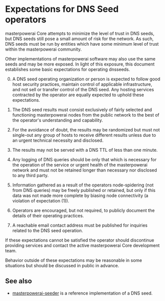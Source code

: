 Expectations for DNS Seed operators
====================================

masterpowerai Core attempts to minimize the level of trust in DNS seeds,
but DNS seeds still pose a small amount of risk for the network.
As such, DNS seeds must be run by entities which have some minimum
level of trust within the masterpowerai community.

Other implementations of masterpowerai software may also use the same
seeds and may be more exposed. In light of this exposure, this
document establishes some basic expectations for operating dnsseeds.

0. A DNS seed operating organization or person is expected to follow good
host security practices, maintain control of applicable infrastructure,
and not sell or transfer control of the DNS seed. Any hosting services
contracted by the operator are equally expected to uphold these expectations.

1. The DNS seed results must consist exclusively of fairly selected and
functioning masterpowerai nodes from the public network to the best of the
operator's understanding and capability.

2. For the avoidance of doubt, the results may be randomized but must not
single-out any group of hosts to receive different results unless due to an
urgent technical necessity and disclosed.

3. The results may not be served with a DNS TTL of less than one minute.

4. Any logging of DNS queries should be only that which is necessary
for the operation of the service or urgent health of the masterpowerai
network and must not be retained longer than necessary nor disclosed
to any third party.

5. Information gathered as a result of the operators node-spidering
(not from DNS queries) may be freely published or retained, but only
if this data was not made more complete by biasing node connectivity
(a violation of expectation (1)).

6. Operators are encouraged, but not required, to publicly document the
details of their operating practices.

7. A reachable email contact address must be published for inquiries
related to the DNS seed operation.

If these expectations cannot be satisfied the operator should
discontinue providing services and contact the active masterpowerai
Core development team.

Behavior outside of these expectations may be reasonable in some
situations but should be discussed in public in advance.

See also
----------
- [masterpowerai-seeder](https://github.com/nightlymasterpowerai/masterpowerai-seeder) is a reference implementation of a DNS seed.
